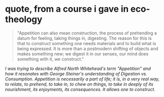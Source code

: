 # quote, from a course i gave in eco-theology

> "Appetition can also mean construction, the process of prehending a datum for feeling, taking things in, digesting. The reason for this is that to construct something one needs materials and to build what is being expressed.  It is more than a postmodern shifting of objects and makes something new; we digest it in our senses, our mind does something with it, we construct."


_I was trying to describe Alfred North Whitehead's term "Appetition" and how it resonates with George Steiner's understanding of Digestion vs. Consumption.  Appetition is necessarily a part of life; it is, in a very real way, to relate, to prehend, to take in, to chew on things, to take in deeply of its nourishment, its enjoyments, its consequences. It allows one to construct._